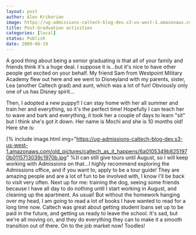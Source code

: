 ```yaml
---
layout: post
author: Alex Krikorian
image: https://ug-admissions-caltech-blog-dev.s3-us-west-1.amazonaws.com/old_pictures/caltech_as_it_happens/6a0105349b8251970b0115713035e7970b.jpg
title: Post-Graduation activities
categories: [local]
status: Publish
date: 2009-06-19
---
```


A good thing about being a senior graduating is that all of your family and friends think it's a huge deal. I suppose it is...but it's nice to have other people get excited on your behalf. My friend Sam from Westpoint Military Academy flew out here and we went to Disneyland with my parents, sister, Lea (another Caltech grad) and aunt, which was a lot of fun! Obviously only one of us has Disney spirit...

Then, I adopted a new puppy!! I can stay home with her all summer and train her and everything, so it's the perfect time! Hopefully I can teach her to wave and bark and everything, it took her a couple of days to learn "sit" but I think she's got it down. Her name is Mochi and she is 10 months old! Here she is:

{% include image.html img="https://ug-admissions-caltech-blog-dev.s3-us-west-1.amazonaws.com/old_pictures/caltech_as_it_happens/6a0105349b8251970b0115713039c1970b.jpg" %}I can still give tours until August, so I will keep working with Admissions on that...I highly recommend exploring the Admissions office, and if you want to, apply to be a tour guide! They are amazing people and are a lot of fun to be involved with, I know I'll be back to visit very often. Next up for me: training the dog, seeing some friends because I have all day to do nothing until I start working in August, and cleaning up the apartment. As usual! But without the homework hanging over my head, I am going to read a lot of books I have wanted to read for a long time now. Caltech was great about getting student loans set up to be paid in the future, and getting us ready to leave the school. It's sad, but we're all moving on, and they do everything they can to make it a smooth transition out of there. On to the job market now! Toodles! <input id="gwProxy" type="hidden" /><input id="jsProxy" onclick="jsCall();" type="hidden" />
<div id="refHTML">
